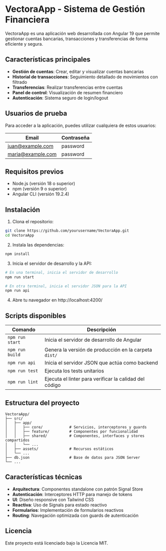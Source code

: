 # VectoraApp - Sistema de Gestión Financiera

VectoraApp es una aplicación web desarrollada con Angular 19 que permite gestionar cuentas bancarias, transacciones y transferencias de forma eficiente y segura.

## Características principales

- **Gestión de cuentas**: Crear, editar y visualizar cuentas bancarias
- **Historial de transacciones**: Seguimiento detallado de movimientos con filtrado
- **Transferencias**: Realizar transferencias entre cuentas
- **Panel de control**: Visualización de resumen financiero
- **Autenticación**: Sistema seguro de login/logout

## Usuarios de prueba

Para acceder a la aplicación, puedes utilizar cualquiera de estos usuarios:

| Email | Contraseña |
|-------|------------|
| juan@example.com | password |
| maria@example.com | password |

## Requisitos previos

- Node.js (versión 18 o superior)
- npm (versión 9 o superior)
- Angular CLI (versión 19.2.4)

## Instalación

1. Clona el repositorio:
```bash
git clone https://github.com/yourusername/VectoraApp.git
cd VectoraApp
```

2. Instala las dependencias:
```bash
npm install
```

3. Inicia el servidor de desarrollo y la API:
```bash
# En una terminal, inicia el servidor de desarrollo
npm run start

# En otra terminal, inicia el servidor JSON para la API
npm run api
```

4. Abre tu navegador en http://localhost:4200/

## Scripts disponibles

| Comando | Descripción |
|---------|-------------|
| `npm run start` | Inicia el servidor de desarrollo de Angular |
| `npm run build` | Genera la versión de producción en la carpeta `dist/` |
| `npm run api` | Inicia el servidor JSON que actúa como backend |
| `npm run test` | Ejecuta los tests unitarios |
| `npm run lint` | Ejecuta el linter para verificar la calidad del código |

## Estructura del proyecto

```
VectoraApp/
├── src/
│   ├── app/
│   │   ├── core/            # Servicios, interceptores y guards
│   │   ├── feature/         # Componentes por funcionalidad
│   │   ├── shared/          # Componentes, interfaces y stores compartidos
│   │   └── ...
│   ├── assets/              # Recursos estáticos
│   └── ...
├── db.json                  # Base de datos para JSON Server
└── ...
```

## Características técnicas

- **Arquitectura**: Componentes standalone con patrón Signal Store
- **Autenticación**: Interceptores HTTP para manejo de tokens
- **UI**: Diseño responsive con Tailwind CSS
- **Reactiva**: Uso de Signals para estado reactivo
- **Formularios**: Implementación de formularios reactivos
- **Routing**: Navegación optimizada con guards de autenticación


## Licencia

Este proyecto está licenciado bajo la Licencia MIT.
